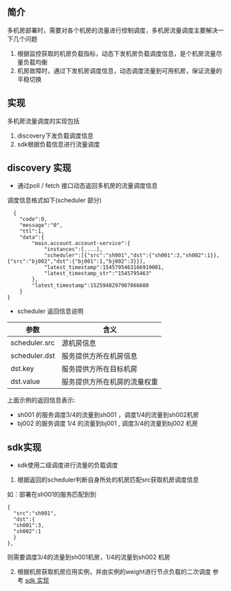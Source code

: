 ## 简介
多机房部署时，需要对各个机房的流量进行控制调度，多机房流量调度主要解决一下几个问题

1. 根据监控获取的机房负载指标，动态下发机房负载调度信息，是个机房流量尽量负载均衡
2. 机房故障时，通过下发机房调度信息，动态调度流量到可用机房，保证流量的平稳切换

## 实现
多机房流量调度的实现包括

1. discovery下发负载调度信息
2. sdk根据负载信息进行流量调度

## discovery 实现

* 通过poll / fetch 接口动态返回多机房的流量调度信息

调度信息格式如下(scheduler 部分)
```
  {
    "code":0,
    "message":"0",
    "ttl":1,
    "data":{
        "main.account.account-service":{
            "instances":[....],
            "scheduler":[{"src":"sh001","dst":{"sh001":3,"sh002":1}},{"src":"bj002","dst":{"bj001":1,"bj002":3}}],
            "latest_timestamp":1545795463166919001,
            "latest_timestamp_str":"1545795463"
        },
        "latest_timestamp":1525948297987066600
    }
}
``` 
* scheduler 返回信息说明

|参数	|含义|
|--|--|
|scheduler.src	|源机房信息|
|scheduler.dst|	服务提供方所在机房信息|
|dst.key	|服务提供方所在目标机房|
|dst.value| 服务提供方所在机房的流量权重|
上面示例的返回信息表示:
* sh001 的服务调度3/4的流量到sh001 ，调度1/4的流量到sh002机房
* bj002 的服务调度 1/4 的流量到bj001 , 调度3/4的流量到bj002 机房

## sdk实现
* sdk使用二级调度进行流量的负载调度

1. 根据返回的scheduler判断自身所处的机房匹配src获取机房调度信息

如：部署在sh001的服务匹配到到 
```
{
  "src":"sh001",
  "dst":{
  "sh001":3,
  "sh002":1
  }
},
```
则需要调度3/4的流量到sh001机房，1/4的流量到sh002 机房

2. 根据机房获取机房应用实例，并由实例的weight进行节点负载的二次调度
参考 [sdk 实现](https://github.com/bingochen87/discovery/blob/master/naming/naming.go#L76)

 

 
